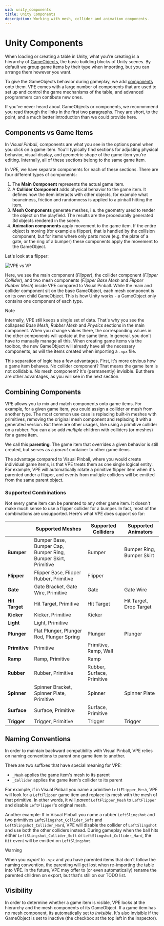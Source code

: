 ```yaml
---
uid: unity_components
title: Unity Components
description: Working with mesh, collider and animation components.
---
```

# Unity Components

When loading or creating a table in Unity, what you're creating is a hierarchy of [GameObjects](https://docs.unity3d.com/Manual/GameObjects.html), the basic building blocks of Unity scenes. By default we group game items by their type when importing, but you can arrange them however you want.

To give the GameObjects behavior during gameplay, we add [components](https://docs.unity3d.com/Manual/Components.html) onto them. VPE comes with a large number of components that are used to set up and control the game mechanisms of the table, and advanced programmers can contibute new ones.

If you've never heard about GameObjects or components, we recommmend you read through the links in the first two paragraphs. They are short, to the point, and a much better introduction than we could provide here.

## Components vs Game Items

In *Visual Pinball*, components are what you see in the options panel when you click on a game item. You'll typically find sections for adjusting physical behavior, visual display, and geometric shape of the game item you're editing. Internally, all of these sections belong to the same game item.

In *VPE*, we have separate components for each of these sections. There are four different types of components:

1. The **Main Component** represents the actual game item.
2. A **Collider Component** adds physical behavior to the game item. It defines how the item interacts with other objects, for example what bounciness, friction and randomness is applied to a pinball hitting the item.
3. **Mesh Components** generate meshes, i.e. the geometry used to render the object on the playfield. The results are the procedurally generated 3d objects rendered in the scene.
4. **Animation components** apply movement to the game item. If the entire object is moving (for example a flipper), that is handled by the collision component, but for items where only parts move (e.g. the plate of a gate, or the ring of a bumper) these components apply the movement to the GameObject.

Let's look at a flipper:

![VPE vs VP](properties-vpe-vs-vp.png)

Here, we see the main component (*Flipper*), the collider component (*Flipper Collider*), and two mesh components (*Flipper Base Mesh* and *Flipper Rubber Mesh*) inside VPE compared to Visual Pinball. While the main and collider component sit on the base GameObject, each mesh component is on its own child GameObject. This is how Unity works - a GameObject only contains one component of each type.

> [!note]
> Internally, VPE still keeps a single set of data. That's why you see the collapsed *Base Mesh*, *Rubber Mesh* and *Physics* sections in the main component. When you change values there, the corresponding values in the other components will update at the same time. In general, you don't have to manually manage all this. When creating game items via the toolbox, the new GameObject will already have all the necessary components, as will the items created when importing a `.vpx` file.

This separation of logic has a few advantages. First, it's more obvious how a game item behaves. No collider component? That means the game item is not collidable. No mesh component? It's (permanently) invisible. But there are other advantages, as you will see in the next section.

## Combining Components

VPE allows you to mix and match components onto game items. For example, for a given game item, you could assign a collider or mesh from another type. The most common use case is replacing built-in meshes with primitives, removing the original mesh component and replacing it with a generated version. But there are other usages, like using a primitive collider on a rubber. You can also add *multiple* children with colliders (or meshes) for a game item. 

We call this **parenting**. The game item that overrides a given behavior is still created, but serves as a *parent* container to other game items.

The advantage compared to Visual Pinball, where you would create individual game items, is that VPE treats them as one single logical entity. For example, VPE will automatically rotate a primitive flipper item when it's parented under a flipper, and events from multiple colliders will be emitted from the same parent object.

### Supported Combinations

Not every game item can be parented to any other game item. It doesn't make much sense to use a flipper collider for a bumper. In fact, most of the combinations are unsupported. Here's what VPE does support so far:

|                  | Supported Meshes                                              | Supported Colliders        | Supported Animators       |
|------------------|---------------------------------------------------------------|----------------------------|---------------------------|
| **Bumper**       | Bumper Base, Bumper Cap, Bumper Ring, Bumper Skirt, Primitive | Bumper                     | Bumper Ring, Bumper Skirt |
| **Flipper**      | Flipper Base, Flipper Rubber, Primitive                       | Flipper                    |                           |
| **Gate**         | Gate Bracket, Gate Wire, Primitive                            | Gate                       | Gate Wire                 |
| **Hit Target**   | Hit Target, Primitive                                         | Hit Target                 | Hit Target, Drop Target   |
| **Kicker**       | Kicker, Primitive                                             | Kicker                     |                           |
| **Light** | Light, Primitive                                              |                            |                           |
| **Plunger**      | Flat Plunger, Plunger Rod, Plunger Spring                     | Plunger                    | Plunger                   |
| **Primitive**    | Primitive                                                     | Primitive, Ramp, Wall      |                           |
| **Ramp**         | Ramp, Primitive                                               | Ramp                       |                           |
| **Rubber**       | Rubber, Primitive                                             | Rubber, Surface, Primitive |                           |
| **Spinner**      | Spinner Bracket, Spinner Plate, Primitive                     | Spinner                    | Spinner Plate             |
| **Surface**      | Surface, Primitive                                            | Surface, Primitive         |                           |
| **Trigger**      | Trigger, Primitive                                            | Trigger                    | Trigger                   |


## Naming Conventions

In order to maintain backward compatibility with Visual Pinball, VPE relies on naming conventions to parent one game item to another.

There are two suffixes that have special meaning for VPE:

- `_Mesh` applies the game item's mesh to its parent
- `_Collider` applies the game item's collider to its parent

For example, if in Visual Pinball you name a primitive `LeftFlipper_Mesh`, VPE will look for a `LeftFlipper` game item and replace its mesh with the mesh of that primitive. In other words, it will *parent* `LeftFlipper_Mesh` to `LeftFlipper` and disable `LeftFlipper`'s original mesh.

Another example: If in Visual Pinball you name a rubber `LeftSlingshot` and two primitives `LeftSlingshot_Collider_Soft` and  `LeftSlingshot_Collider_Hard`, VPE will disable the collider of `LeftSlingshot` and use both the other colliders instead. During gameplay when the ball hits either `LeftSlingshot_Collider_Soft` or `LeftSlingshot_Collider_Hard`, the `Hit` event will be emitted on `LeftSlingshot`.

> [!warning]
> When you *export* to `.vpx` and you have parented items that don't follow the naming convention, the parenting will get lost when re-importing the table into VPE. In the future, VPE may offer to (or even automatically) rename the parented children on export, but that's still on our TODO list.

## Visibility

In order to determine whether a game item is visible, VPE looks at the hierarchy and the mesh components of its GameObject. If a game item has no mesh component, its automatically set to *invisible*. It's also invisible if the GameObject is set to inactive (the checkbox at the top left in the Inspector).
